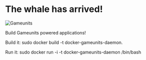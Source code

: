 # The whale has arrived!
![Gameunits](http://getcloudify.org/img/docker.png "Gameunits")

Build Gameunits powered applications!

Build it:
sudo docker build -t docker-gameunits-daemon.

Run it:
sudo docker run -i -t docker-gameunits-daemon /bin/bash
